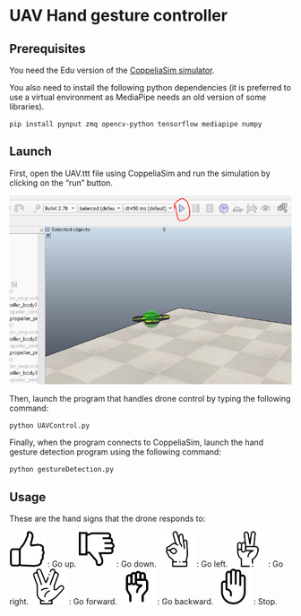 # UAV Hand gesture controller

## Prerequisites

You need the Edu version of the [CoppeliaSim simulator](https://www.coppeliarobotics.com/downloads). 

You also need to install the following python dependencies (it is preferred to use a virtual environment as MediaPipe needs an old version of some libraries).

```
pip install pynput zmq opencv-python tensorflow mediapipe numpy
```

## Launch

First, open the UAV.ttt file using CoppeliaSim and run the simulation by clicking on the “run”
button.

![screenshot](https://github.com/Bloemenstraat/CoppeliaSim-Drone-Control/blob/main/docs/example.png)

Then, launch the program that handles drone control by typing the following command:

```
python UAVControl.py
```

Finally, when the program connects to CoppeliaSim, launch the hand gesture detection program
using the following command:

```
python gestureDetection.py
```
## Usage

These are the hand signs that the drone responds to:

![Thumbs up](https://github.com/Bloemenstraat/CoppeliaSim-Drone-Control/blob/main/docs/up.png) : Go up.
![Thumbs down](https://github.com/Bloemenstraat/CoppeliaSim-Drone-Control/blob/main/docs/down.png) : Go down.
![Ok Sign](https://github.com/Bloemenstraat/CoppeliaSim-Drone-Control/blob/main/docs/ok.png) : Go left.
![Two](https://github.com/Bloemenstraat/CoppeliaSim-Drone-Control/blob/main/docs/two.png) : Go right.
![Vulcan salute](https://github.com/Bloemenstraat/CoppeliaSim-Drone-Control/blob/main/docs/vulcan.png) : Go forward.
![Fist](https://github.com/Bloemenstraat/CoppeliaSim-Drone-Control/blob/main/docs/fist.png) : Go backward.
![Palm](https://github.com/Bloemenstraat/CoppeliaSim-Drone-Control/blob/main/docs/hand.png) : Stop.
